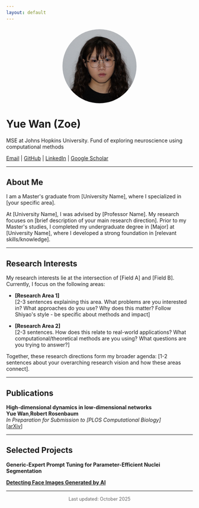 ```yaml
---
layout: default
---
```


<img src="headshot.JPG" alt="Yue Wan (Zoe)" style="width:200px; border-radius:50%; display:block; margin:20px auto;">

# Yue Wan (Zoe)

MSE at Johns Hopkins University. Fund of exploring neuroscience using computational methods

[Email](mailto:ywan23@jh.edu) | [GitHub](https://github.com/YueWan1) | [LinkedIn](www.linkedin.com/in/zoewan-71a956284) | [Google Scholar](https://scholar.google.com/citations?hl=en&user=uKN8SV8AAAAJ)

---

## About Me

I am a Master's graduate from [University Name], where I specialized in [your specific area]. 

At [University Name], I was advised by [Professor Name]. My research focuses on [brief description of your main research direction]. Prior to my Master's studies, I completed my undergraduate degree in [Major] at [University Name], where I developed a strong foundation in [relevant skills/knowledge].

---

## Research Interests

My research interests lie at the intersection of [Field A] and [Field B]. Currently, I focus on the following areas:

- **[Research Area 1]**  
  [2-3 sentences explaining this area. What problems are you interested in? What approaches do you use? Why does this matter? Follow Shiyao's style - be specific about methods and impact]

- **[Research Area 2]**  
  [2-3 sentences. How does this relate to real-world applications? What computational/theoretical methods are you using? What questions are you trying to answer?]


Together, these research directions form my broader agenda: [1-2 sentences about your overarching research vision and how these areas connect].

---

## Publications


**High-dimensional dynamics in low-dimensional networks**  
**Yue Wan**,**Robert Rosenbaum**  
*In Preparation for Submission to [PLOS Computational Biology]*  
[[arXiv](https://arxiv.org/abs/2504.13727)]

---

## Selected Projects

**Generic-Expert Prompt Tuning for Parameter-Efficient Nuclei Segmentation** 

**[Detecting Face Images Generated by AI](https://github.com/YueWan1/Detecting-Face-Images-Generated-by-AI)**


---


<p style="text-align:center; color:#666; font-size:0.9em;">
Last updated: October 2025
</p>
